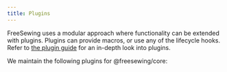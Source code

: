```yaml
---
title: Plugins
---
```


FreeSewing uses a modular approach where functionality can be extended with
plugins. Plugins can provide macros, or use any of the lifecycle hooks.
Refer to [the plugin guide](/guides/plugins) for an in-depth look into plugins.

We maintain the following plugins for @freesewing/core:

<ReadMore />


